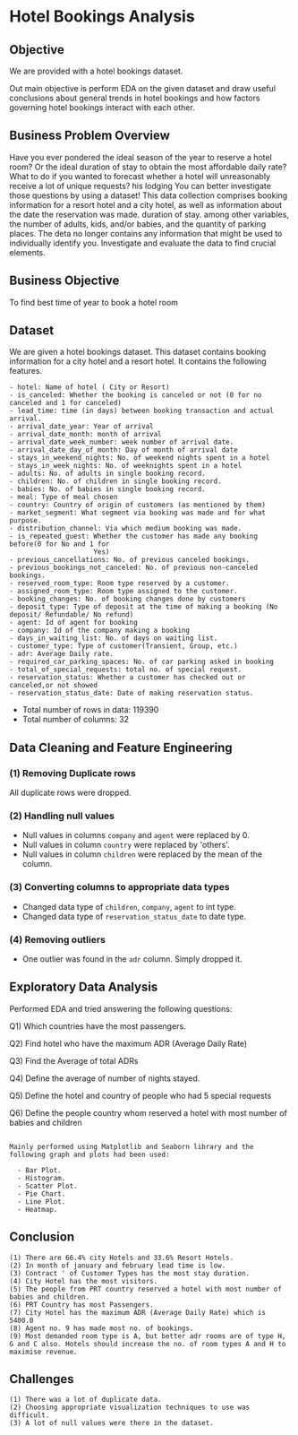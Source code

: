 
#  Hotel Bookings Analysis

## Objective
We are provided with a hotel bookings dataset. 

Out main objective is perform EDA on the given dataset and draw useful conclusions about general trends in hotel bookings and how factors governing hotel bookings interact with each other.

## Business Problem Overview
Have you ever pondered the ideal season of the year to reserve a hotel room? Or the ideal duration of stay to obtain the most affordable daily rate? What to do if you wanted to forecast whether a hotel will unreasonably receive a lot of unique requests? his lodging You can better investigate those questions by using a dataset! This data collection comprises booking information for a resort hotel and a city hotel, as well as information about the date the reservation was made. duration of stay. among other variables, the number of adults, kids, and/or babies, and the quantity of parking places. The deta no longer contains any information that might be used to individually identify you. Investigate and evaluate the data to find crucial elements.

## Business Objective
To find best time of year to book a hotel room

## Dataset
We are given a hotel bookings dataset. This dataset contains booking information for a city hotel and a resort hotel. It contains the following features.

```
- hotel: Name of hotel ( City or Resort)
- is_canceled: Whether the booking is canceled or not (0 for no canceled and 1 for canceled)
- lead_time: time (in days) between booking transaction and actual arrival.
- arrival_date_year: Year of arrival
- arrival_date_month: month of arrival
- arrival_date_week_number: week number of arrival date.
- arrival_date_day_of_month: Day of month of arrival date
- stays_in_weekend_nights: No. of weekend nights spent in a hotel
- stays_in_week_nights: No. of weeknights spent in a hotel
- adults: No. of adults in single booking record.
- children: No. of children in single booking record.
- babies: No. of babies in single booking record. 
- meal: Type of meal chosen 
- country: Country of origin of customers (as mentioned by them)
- market_segment: What segment via booking was made and for what purpose.
- distribution_channel: Via which medium booking was made.
- is_repeated_guest: Whether the customer has made any booking before(0 for No and 1 for 
                     Yes)
- previous_cancellations: No. of previous canceled bookings.
- previous_bookings_not_canceled: No. of previous non-canceled bookings.
- reserved_room_type: Room type reserved by a customer.
- assigned_room_type: Room type assigned to the customer.
- booking_changes: No. of booking changes done by customers
- deposit_type: Type of deposit at the time of making a booking (No deposit/ Refundable/ No refund)
- agent: Id of agent for booking
- company: Id of the company making a booking
- days_in_waiting_list: No. of days on waiting list.
- customer_type: Type of customer(Transient, Group, etc.)
- adr: Average Daily rate.
- required_car_parking_spaces: No. of car parking asked in booking
- total_of_special_requests: total no. of special request.
- reservation_status: Whether a customer has checked out or canceled,or not showed 
- reservation_status_date: Date of making reservation status.
```
- Total number of rows in data: 119390
- Total number of columns: 32

## Data Cleaning and Feature Engineering
### (1) Removing Duplicate rows
All duplicate rows were dropped.
### (2) Handling null values
- Null values in columns `company` and `agent` were replaced by 0.
- Null values in column `country` were replaced by 'others'.
- Null values in column `children` were replaced by the mean of the column.
  
### (3) Converting columns to appropriate data types
- Changed data type of `children`, `company`, `agent` to int type.
- Changed data type of `reservation_status_date` to date type.
### (4) Removing outliers
- One outlier was found in the `adr` column. Simply dropped it.

## Exploratory Data Analysis

Performed EDA and tried answering the following questions:

Q1) Which countries have the most passengers.

Q2) Find hotel who have the maximum ADR (Average Daily Rate)

Q3) Find the Average of total ADRs

Q4) Define the average of number of nights stayed.

Q5) Define the hotel and country of people who had 5 special requests

Q6) Define the people country whom reserved a hotel with most number of babies and children

```

Mainly performed using Matplotlib and Seaborn library and the following graph and plots had been used:

  - Bar Plot.
  - Histogram.
  - Scatter Plot.
  - Pie Chart.
  - Line Plot.
  - Heatmap.

```
## Conclusion
```
(1) There are 66.4% city Hotels and 33.6% Resort Hotels.
(2) In month of january and february lead time is low.
(3) Contract ' of Customer Types has the most stay duration.
(4) City Hotel has the most visitors.
(5) The people from PRT country reserved a hotel with most number of babies and children.
(6) PRT Country has most Passengers.
(7) City Hotel has the maximum ADR (Average Daily Rate) which is 5400.0
(8) Agent no. 9 has made most no. of bookings.
(9) Most demanded room type is A, but better adr rooms are of type H, G and C also. Hotels should increase the no. of room types A and H to maximise revenue.
```
## Challenges
```
(1) There was a lot of duplicate data.
(2) Choosing appropriate visualization techniques to use was difficult.
(3) A lot of null values were there in the dataset.